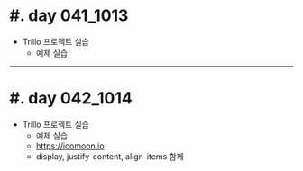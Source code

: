 #. day 041_1013
===============
* Trillo 프로젝트 실습
    * 예제 실습

------------------------------------------
#. day 042_1014
===============
* Trillo 프로젝트 실습
    * 예제 실습
    * https://icomoon.io
    * display, justify-content, align-items 함께 
